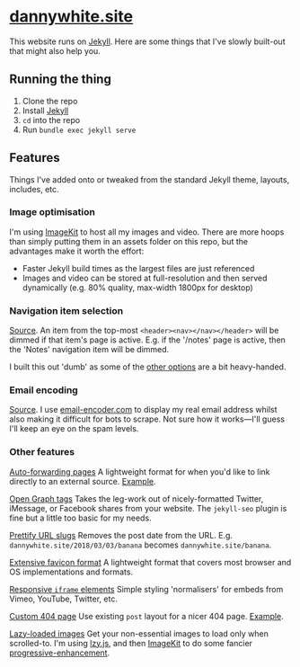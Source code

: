 # [dannywhite.site](http://dannywhite.site/)

This website runs on [Jekyll](http://github.com/jekyll/jekyll). Here are some things that I've slowly built-out that might also help you.

## Running the thing

1. Clone the repo
2. Install [Jekyll](https://jekyllrb.com)
3. `cd` into the repo
4. Run `bundle exec jekyll serve`

## Features

Things I've added onto or tweaked from the standard Jekyll theme, layouts, includes, etc.

### Image optimisation
I'm using [ImageKit](https://imagekit.io) to host all my images and video. There are more hoops than simply putting them in an assets folder on this repo, but the advantages make it worth the effort:

- Faster Jekyll build times as the largest files are just referenced
- Images and video can be stored at full-resolution and then served dynamically (e.g. 80% quality, max-width 1800px for desktop)

### Navigation item selection
[Source](https://github.com/dannyalright/dannyalright.github.io/blob/master/_includes/nav.html). An item from the top-most `<header><nav></nav></header>` will be dimmed if that item's page is active. E.g. if the '/notes' page is active, then the 'Notes' navigation item will be dimmed.

I built this out 'dumb' as some of the [other options](https://stackoverflow.com/a/9138259) are a bit heavy-handed.

### Email encoding
[Source](https://github.com/dannyalright/dannyalright.github.io/blob/master/_includes/email.html). I use [email-encoder.com](http://www.email-encoder.com) to display my real email address whilst also making it difficult for bots to scrape. Not sure how it works—I'll guess I'll keep an eye on the spam levels.

### Other features

[Auto-forwarding pages](http://github.com/dannyalright/dannyalright.github.io/blob/master/making.html)
A lightweight format for when you'd like to link directly to an external source. [Example](http://dannywhite.site/making).

[Open Graph tags](http://github.com/dannyalright/dannyalright.github.io/blob/master/_includes/head.html#L8-L15)
Takes the leg-work out of nicely-formatted Twitter, iMessage, or Facebook shares from your website. The `jekyll-seo` plugin is fine but a little too basic for my needs.

[Prettify URL slugs](http://github.com/dannyalright/dannyalright.github.io/blob/master/_config.yml#L35-L39)
Removes the post date from the URL. E.g. `dannywhite.site/2018/03/03/banana` becomes `dannywhite.site/banana`.

[Extensive favicon format](http://github.com/dannyalright/dannyalright.github.io/tree/master/assets/images)
A lightweight format that covers most browser and OS implementations and formats.

[Responsive `iframe` elements](http://github.com/dannyalright/dannyalright.github.io/blob/master/_includes/iframe-video.html)
Simple styling 'normalisers' for embeds from Vimeo, YouTube, Twitter, etc.

[Custom 404 page](http://github.com/dannyalright/dannyalright.github.io/blob/master/404.md)
Use existing `post` layout for a nicer 404 page. [Example](http://dannywhite.site/banana).

[Lazy-loaded images](https://github.com/dannyalright/dannyalright.github.io/blob/master/assets/lzy.min.js)
Get your non-essential images to load only when scrolled-to. I'm using [lzy.js](https://github.com/neefrehman/lzy), and then [ImageKit](https://imagekit.io) to do some fancier [progressive-enhancement](https://css-tricks.com/the-complete-guide-to-lazy-loading-images/).